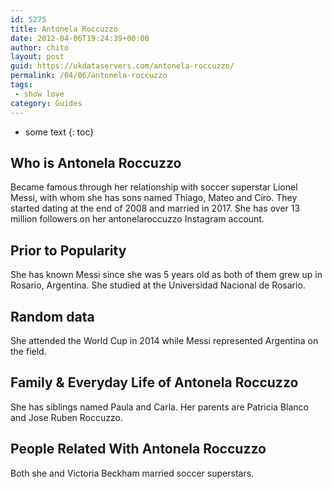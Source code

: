 ```yaml
---
id: 5275
title: Antonela Roccuzzo
date: 2012-04-06T19:24:39+00:00
author: chito
layout: post
guid: https://ukdataservers.com/antonela-roccuzzo/
permalink: /04/06/antonela-roccuzzo
tags:
 - show love
category: Guides
---
```


* some text
{: toc}
          
          
## Who is  Antonela Roccuzzo
                  
                  
                  
Became famous through her relationship with soccer superstar Lionel Messi, with whom she has sons named Thiago, Mateo and Ciro. They started dating at the end of 2008 and married in 2017. She has over 13 million followers on her antonelaroccuzzo Instagram account. 
                  
                
                
                
## Prior to Popularity 
                  
                  
                  
She has known Messi since she was 5 years old as both of them grew up in Rosario, Argentina. She studied at the Universidad Nacional de Rosario. 
                  
                
                
                
## Random data 
                  
                  
                  
She attended the World Cup in 2014 while Messi represented Argentina on the field.
                  
                
                
                
## Family & Everyday Life of Antonela Roccuzzo
                  
                  
                  
She has siblings named Paula and Carla. Her parents are Patricia Blanco and Jose Ruben Roccuzzo.
                  
                
                
                
## People Related With  Antonela Roccuzzo
                  
                  
                  
Both she and Victoria Beckham married soccer superstars.
                  
                
              
            
          
          
          
    
    
  
